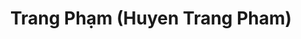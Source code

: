 ---
layout: album_gallery
resource: instagram
title: "Trang Phạm (Huyen Trang Pham)"
description: "Instagram albums of Trang Phạm (Huyen Trang Pham)</br>. Username: trangg.phaam"
active: gallery
images:
- image_path: /trangg.phaam/0/20220612_203259_287259600_122776380439825_8156829394252051726_n.jpg
  gallery-folder: /gallery/trangg.phaam/0/
  gallery-name: 0
  gallery-date: March 2025
- image_path: /trangg.phaam/1/20210714_200912_217640272_2976117155997847_7858411733728706833_n.jpg
  gallery-folder: /gallery/trangg.phaam/1/
  gallery-name: 1
  gallery-date: March 2025
- image_path: /trangg.phaam/10/20241216_193606_470489721_18297877123225020_5090639450739937485_n.jpg
  gallery-folder: /gallery/trangg.phaam/10/
  gallery-name: 10
  gallery-date: March 2025
- image_path: /trangg.phaam/11/20230510_195429_345550600_561137876174812_3840324801852084818_n.jpg
  gallery-folder: /gallery/trangg.phaam/11/
  gallery-name: 11
  gallery-date: March 2025
- image_path: /trangg.phaam/12/20241108_124258_466069214_18293020681225020_720824666199448840_n.jpg
  gallery-folder: /gallery/trangg.phaam/12/
  gallery-name: 12
  gallery-date: March 2025
- image_path: /trangg.phaam/13/20231220_200555_412882562_18252168679225020_2420723251128206557_n.jpg
  gallery-folder: /gallery/trangg.phaam/13/
  gallery-name: 13
  gallery-date: March 2025
- image_path: /trangg.phaam/14/20240403_194616_435355083_18265159210225020_80950900592577271_n.jpg
  gallery-folder: /gallery/trangg.phaam/14/
  gallery-name: 14
  gallery-date: March 2025
- image_path: /trangg.phaam/2/20211225_184348_269946485_455611809488851_1528620981139619854_n.jpg
  gallery-folder: /gallery/trangg.phaam/2/
  gallery-name: 2
  gallery-date: March 2025
- image_path: /trangg.phaam/3/20211006_192850_244508363_273116294676473_5247061466685424357_n.jpg
  gallery-folder: /gallery/trangg.phaam/3/
  gallery-name: 3
  gallery-date: March 2025
- image_path: /trangg.phaam/4/20220822_193321_300541356_164227479522932_8394781515871806244_n.jpg
  gallery-folder: /gallery/trangg.phaam/4/
  gallery-name: 4
  gallery-date: March 2025
- image_path: /trangg.phaam/5/20220513_194835_280534660_995446791174726_5171461917100319354_n.jpg
  gallery-folder: /gallery/trangg.phaam/5/
  gallery-name: 5
  gallery-date: March 2025
- image_path: /trangg.phaam/6/20221224_120013_321338392_532533475565208_6070392145078159989_n.jpg
  gallery-folder: /gallery/trangg.phaam/6/
  gallery-name: 6
  gallery-date: March 2025
- image_path: /trangg.phaam/7/20220301_200422_275072290_646811106572713_4849324927601421619_n.jpg
  gallery-folder: /gallery/trangg.phaam/7/
  gallery-name: 7
  gallery-date: March 2025
- image_path: /trangg.phaam/8/20220414_193637_278428016_138974025354461_7361919015826808485_n.jpg
  gallery-folder: /gallery/trangg.phaam/8/
  gallery-name: 8
  gallery-date: March 2025
- image_path: /trangg.phaam/9/20241005_184224_462120452_18288497116225020_3284583858053604496_n.jpg
  gallery-folder: /gallery/trangg.phaam/9/
  gallery-name: 9
  gallery-date: March 2025
- image_path: /trangg.phaam/B/20211124_190318_259530266_1916142021926627_7118369996679103607_n.jpg
  gallery-folder: /gallery/trangg.phaam/B/
  gallery-name: B
  gallery-date: March 2025
- image_path: /trangg.phaam/x/20230613_195547_353062871_982491406257954_2726598842197813890_n.jpg
  gallery-folder: /gallery/trangg.phaam/x/
  gallery-name: x
  gallery-date: March 2025
---